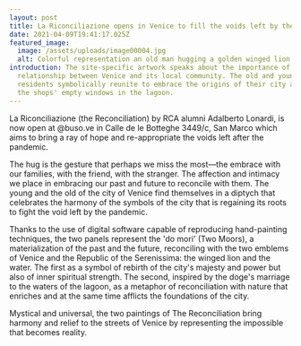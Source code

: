 ```yaml
---
layout: post
title: La Riconciliazione opens in Venice to fill the voids left by the pandemic
date: 2021-04-09T19:41:17.025Z
featured_image:
  image: /assets/uploads/image00004.jpg
  alt: Colorful representation an old man hugging a golden winged lion framed
introduction: The site-specific artwork speaks about the importance of the
  relationship between Venice and its local community. The old and young
  residents symbolically reunite to embrace the origins of their city and fill
  the shops' empty windows in the lagoon.
---
```

La Riconciliazione (the Reconciliation) by RCA alumni Adalberto Lonardi, is now open at @buso.ve in Calle de le Botteghe 3449/c, San Marco which aims to bring a ray of hope and re-appropriate the voids left after the pandemic.

The hug is the gesture that perhaps we miss the most—the embrace with our families, with the friend, with the stranger. The affection and intimacy we place in embracing our past and future to reconcile with them. The young and the old of the city of Venice find themselves in a diptych that celebrates the harmony of the symbols of the city that is regaining its roots to fight the void left by the pandemic.

Thanks to the use of digital software capable of reproducing hand-painting techniques, the two panels represent the 'do mori' (Two Moors), a materialization of the past and the future, reconciling with the two emblems of Venice and the Republic of the Serenissima: the winged lion and the water. The first as a symbol of rebirth of the city's majesty and power but also of inner spiritual strength. The second, inspired by the doge's marriage to the waters of the lagoon, as a metaphor of reconciliation with nature that enriches and at the same time afflicts the foundations of the city.

Mystical and universal, the two paintings of The Reconciliation bring harmony and relief to the streets of Venice by representing the impossible that becomes reality.